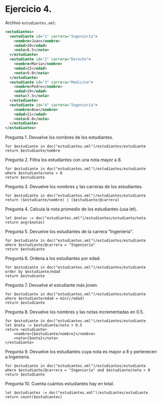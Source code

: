 # Ejercicio 4. 

Archivo `estudiantes.xml`:

```xml
<estudiantes>
  <estudiante id="1" carrera="Ingeniería">
    <nombre>Juan</nombre>
    <edad>20</edad>
    <nota>8.5</nota>
  </estudiante>
  <estudiante id="2" carrera="Derecho">
    <nombre>María</nombre>
    <edad>22</edad>
    <nota>9.0</nota>
  </estudiante>
  <estudiante id="3" carrera="Medicina">
    <nombre>Pedro</nombre>
    <edad>19</edad>
    <nota>7.5</nota>
  </estudiante>
  <estudiante id="4" carrera="Ingeniería">
    <nombre>Ana</nombre>
    <edad>21</edad>
    <nota>8.8</nota>
  </estudiante>
</estudiantes>
```

Pregunta 1. Devuelve los nombres de los estudiantes.
```xquery
for $estudiante in doc("estudiantes.xml")/estudiantes/estudiante
return $estudiante/nombre
```

Pregunta 2. Filtra los estudiantes con una nota mayor a 8.
```xquery
for $estudiante in doc("estudiantes.xml")/estudiantes/estudiante
where $estudiante/nota > 8
return $estudiante
```

Pregunta 3. Devuelve los nombres y las carreras de los estudiantes.
```xquery
for $estudiante in doc("estudiantes.xml")/estudiantes/estudiante
return ($estudiante/nombre) | ($estudiante/@carrera)
```

Pregunta 4. Calcula la nota promedio de los estudiantes (usa let).
```xquery
let $notas := doc("estudiantes.xml")/estudiantes/estudiante/nota
return avg($notas)
```

Pregunta 5. Devuelve los estudiantes de la carrera "Ingeniería".
```xquery 
for $estudiante in doc("estudiantes.xml")/estudiantes/estudiante
where $estudiante/@carrera = "Ingeniería"
return $estudiante
```

Pregunta 6. Ordena a los estudiantes por edad.
```xquery
for $estudiante in doc("estudiantes.xml")/estudiantes/estudiante
order by $estudiante/edad 
return $estudiante
```

Pregunta 7. Devuelve el estudiante más joven.
```xquery
for $estudiante in doc("estudiantes.xml")/estudiantes/estudiante
where $estudiante/edad = min(//edad)
return $estudiante
```

Pregunta 8. Devuelve los nombres y las notas incrementadas en 0.5.
```xquery
for $estudiante in doc("estudiantes.xml")/estudiantes/estudiante
let $nota := $estudiante/nota + 0.5
return <estudiante>
    <nombre>{$estudiante/nombre}</nombre>
    <nota>{$nota}</nota>
</estudiante>
```

Pregunta 9. Devuelve los estudiantes cuya nota es mayor a 8 y pertenecen a Ingeniería.
```xquery
for $estudiante in doc("estudiantes.xml")/estudiantes/estudiante
where $estudiante/@carrera = "Ingeniería" and $estudiante/nota > 8
return $estudiante
```

Pregunta 10. Cuenta cuántos estudiantes hay en total.
```xquery
let $estudiantes := doc("estudiantes.xml")/estudiantes/estudiante
return count($estudiantes)
```